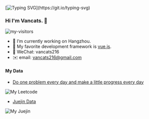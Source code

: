 [![Typing SVG](https://readme-typing-svg.herokuapp.com?lines=Hello!+It+is+my+github+homepage.)](https://git.io/typing-svg)

### Hi I'm Vancats. 👋
![my-visitors](https://visitor-badge.glitch.me/badge?page_id=vancats)

- 🔭 I’m currently working on Hangzhou.
- 🌱 My favorite development framework is [vue.js](https://v3.cn.vuejs.org/).
- 💬 WeChat: vancats216
- ✉️ email: vancats216@gmail.com


#### My Data

- [Do one problem every day and make a little progress every day](https://github.com/vancats/vancats-leetcode)

![My Leetcode](https://stats.justsong.cn/api/leetcode?username=leiqifan&cn=true&theme=dark)

- [Juejin Data](https://juejin.cn/user/2313815570265992/posts)

![My Juejin](https://stats.justsong.cn/api/juejin?id=2313815570265992&theme=dark)
